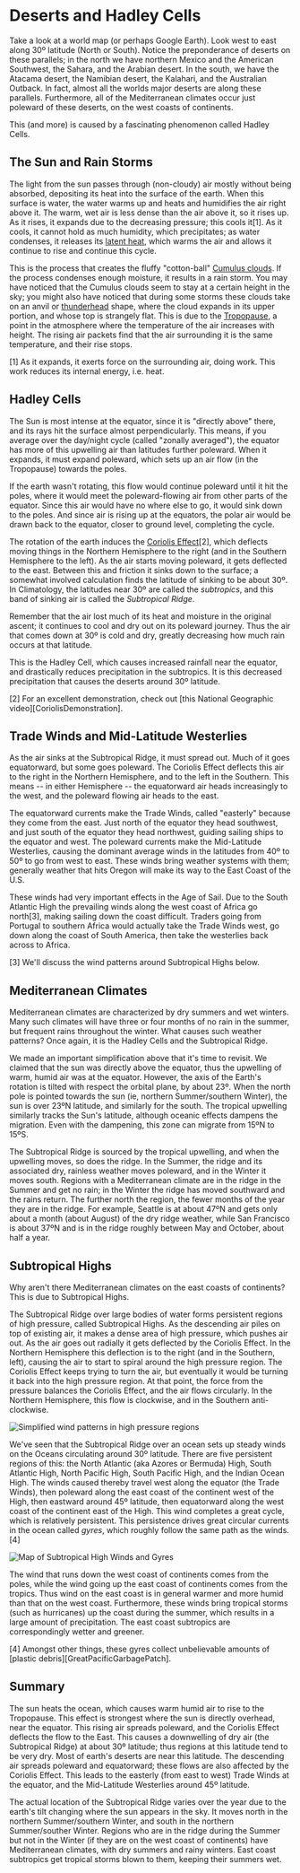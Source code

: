 Deserts and Hadley Cells
============
Take a look at a world map (or perhaps Google Earth).  Look west to east along
30º latitude (North or South).  Notice the preponderance of deserts on these
parallels; in the north we have northern Mexico and the American Southwest,
the Sahara, and the Arabian desert.  In the south, we have the Atacama desert,
the Namibian desert, the Kalahari, and the Australian Outback.  In fact, almost
all the worlds major deserts are along these parallels.  Furthermore, all of
the Mediterranean climates occur just poleward of these deserts, on the west
coasts of continents.

This (and more) is caused by a fascinating phenomenon called Hadley Cells.

The Sun and Rain Storms
-----------------------
The light from the sun passes through (non-cloudy) air mostly without being
absorbed, depositing its heat into the surface of the earth.  When
this surface is water, the water warms up and heats and humidifies the air
right above it.  The warm, wet air is less dense than the air above it,
so it rises up.  As it rises, it expands due to the decreasing pressure;
this cools it[1].  As it cools, it cannot hold as much humidity, which
precipitates; as water condenses, it releases its [latent heat][LatentHeat],
which warms the air and allows it continue to rise and continue this cycle.

This is the process that creates the fluffy "cotton-ball"
[Cumulus clouds][CumulusClouds].  If the process condenses enough moisture,
it results in a rain storm.  You may have noticed that the Cumulus clouds seem
to stay at a certain height in the sky; you might also have noticed that during
some storms these clouds take on an anvil or [thunderhead][Thunderhead] shape,
where the cloud expands in its upper portion, and whose top is strangely flat.
This is due to the [Tropopause][Tropopause], a point in the atmosphere where the
temperature of the air increases with height.  The rising air packets find that
the air surrounding it is the same temperature, and their rise stops.

<footnote>
[1] As it expands, it exerts force on the surrounding air,
doing work.  This work reduces its internal energy, i.e. heat.
</footnote>

Hadley Cells
------------
The Sun is most intense at the equator, since it is "directly above" there, and
its rays hit the surface almost perpendicularly.  This means, if you average
over the day/night cycle (called "zonally averaged"), the equator has more of
this upwelling air than latitudes further poleward.  When it expands, it must
expand poleward, which sets up an air flow (in the Tropopause) towards the
poles.

If the earth wasn't rotating, this flow would continue poleward until it hit
the poles, where it would meet the poleward-flowing air from other parts of the
equator.  Since this air would have no where else to go, it would sink down to
the poles.  And since air is rising up at the equators, the polar air would be
drawn back to the equator, closer to ground level, completing the cycle.

The rotation of the earth induces the [Coriolis Effect][CoriolisEffect][2],
which deflects moving things in the Northern Hemisphere to the right (and in the
Southern Hemisphere to the left).  As the air starts moving poleward, it gets
deflected to the east.  Between this and friction it sinks down to the surface;
a somewhat involved calculation finds the latitude of sinking to be about 30º.
In Climatology, the latitudes near 30º are called the _subtropics_, and this
band of sinking air is called the _Subtropical Ridge_.

Remember that the air lost much of its heat and moisture in the original ascent;
it continues to cool and dry out on its poleward journey.  Thus the air that
comes down at 30º is cold and dry, greatly decreasing how much rain occurs at
that latitude.

This is the Hadley Cell, which causes increased rainfall near the equator, and
drastically reduces precipitation in the subtropics.  It is this decreased
precipitation that causes the deserts around 30º latitude.

<footnote>
[2] For an excellent demonstration, check out
[this National Geographic video][CoriolisDemonstration].
</footnote>

Trade Winds and Mid-Latitude Westerlies
----
As the air sinks at the Subtropical Ridge, it must spread out.  Much of it goes
equatorward, but some goes poleward.  The Coriolis Effect deflects this air to
the right in the Northern Hemisphere, and to the left in the Southern.  This
means -- in either Hemisphere -- the equatorward air heads increasingly to the
west, and the poleward flowing air heads to the east.

The equatorward currents make the Trade Winds, called "easterly" because they
come from the east.  Just north of the equator they head southwest, and just
south of the equator they head northwest, guiding sailing ships to the equator
and west. The poleward currents make the Mid-Latitude Westerlies, causing the
dominant average winds in the latitudes from 40º to 50º to go from west to east.
These winds bring weather systems with them; generally weather that
hits Oregon will make its way to the East Coast of the U.S.

These winds had very important effects in the Age of Sail.  Due to the South
Atlantic High the prevailing winds along the west coast of Africa
go north[3], making sailing down the coast difficult.  Traders going from
Portugal to southern Africa would actually take the Trade Winds west, go down
along the coast of South America, then take the westerlies back across to
Africa.

<footnote>
[3] We'll discuss the wind patterns around Subtropical Highs below.
</footnote>

Mediterranean Climates
----
Mediterranean climates are characterized by dry summers and wet winters.  Many
such climates will have three or four months of no rain in the summer, but
frequent rains throughout the winter.  What causes such weather patterns?  Once
again, it is the Hadley Cells and the Subtropical Ridge.

We made an important simplification above that it's time to revisit.  We claimed
that the sun was directly above the equator, thus the upwelling of warm, humid
air was at the equator.  However, the axis of the Earth's rotation is tilted
with respect the orbital plane, by about 23º.  When the north pole is pointed
towards the sun (ie, northern Summer/southern Winter), the sun is over 23ºN
latitude, and similarly for the south.  The tropical upwelling similarly tracks
the Sun's latitude, although oceanic effects dampens the migration.  Even with
the dampening, this zone can migrate from 15ºN to 15ºS.

The Subtropical Ridge is sourced by the tropical upwelling, and when the
upwelling moves, so does the ridge.  In the Summer, the ridge and its associated
dry, rainless weather moves poleward, and in the Winter it moves south.
Regions with a Mediterranean climate are in the ridge in the Summer and get
no rain; in the Winter the ridge has moved southward and the rains return.  The
further north the region, the fewer months of the year they are in the ridge.
For example, Seattle is at about 47ºN and gets only about a month (about August)
of the dry ridge weather, while San Francisco is about 37ºN and is in the ridge
roughly between May and October, about half a year.

Subtropical Highs
-----------------
Why aren't there Mediterranean climates on the east coasts of continents?  This
is due to Subtropical Highs.

The Subtropical Ridge over large bodies of water forms persistent regions of
high pressure, called Subtropical Highs.  As the descending air piles on top of
existing air, it makes a
dense area of high pressure, which pushes air out.  As the air goes out
radially it gets deflected by the Coriolis Effect.  In the Northern Hemisphere
this deflection is to the right (and in the Southern, left), causing the air
to start to spiral around the high pressure region.  The Coriolis Effect keeps
trying to turn the air, but eventually it would be turning it back into the
high pressure region.  At that point, the force from the pressure balances the
Coriolis Effect, and the air flows circularly.  In the Northern Hemisphere,
this flow is clockwise, and in the Southern anti-clockwise.

![Simplified wind patterns in high pressure regions][CoriolisPressureRegion]

We've seen that the Subtropical Ridge over an ocean sets up steady winds on the
Oceans circulating around 30º latitude.  There are five persistent regions of
this: the North Atlantic (aka Azores or Bermuda) High, South Atlantic High,
North Pacific High, South Pacific High, and the Indian Ocean High.  The winds
caused thereby travel west along the equator (the Trade Winds), then poleward
along the east coast of the continent west of the High, then eastward around
45º latitude, then equatorward along the west coast of the continent east of
the High.  This wind completes a great cycle, which is relatively persistent.
This persistence drives great circular currents in the ocean called _gyres_,
which roughly follow the same path as the winds.[4]

![Map of Subtropical High Winds and Gyres][Gyres]

The wind that runs down the west coast of continents comes from the poles, while
the wind going up the east coast of continents comes from the tropics.  Thus
wind on the east coast is in general warmer and more humid than that on the
west coast.  Furthermore, these winds bring tropical storms (such as hurricanes)
up the coast during the summer, which results in a large amount of
precipitation.  The east coast subtropics are correspondingly wetter and
greener.

<footnote>
[4] Amongst other things, these gyres collect unbelievable amounts of
[plastic debris][GreatPacificGarbagePatch].
</footnote>

Summary
----
The sun heats the ocean, which causes warm humid air to rise to the Tropopause.
This effect is strongest where the sun is directly overhead, near the equator.
This rising air spreads poleward, and the Coriolis Effect deflects the flow to
the East.  This causes a downwelling of dry air (the Subtropical Ridge)
at about 30º latitude; thus
regions at this latitude tend to be very dry.  Most of earth's deserts are near
this latitude.  The descending air spreads poleward and equatorward; these flows
are also affected by the Coriolis Effect.  This leads to the easterly (from
east to west) Trade Winds at the equator, and the Mid-Latitude Westerlies around
45º latitude.

The actual location of the Subtropical Ridge varies over the year due to the
earth's tilt changing where the sun appears in the sky.  It moves north in
the northern Summer/southern Winter, and south in the northern Summer/souther
Winter. Regions who are in the ridge during
the Summer but not in the Winter (if they are on the west coast of
continents) have Mediterranean climates, with dry summers and rainy winters.
East coast subtropics get tropical storms blown to them, keeping their summers
wet.

[LatentHeat]: https://www.wikipedia.com/wiki/Latent_heat
[Tropopause]: http://www.wikipedia.com/wiki/Tropopause
[CumulusClouds]: http://www.wikipedia.com/wiki/Cumulus_cloud
[Thunderhead]: http://www.wikipedia.com/wiki/Thunderhead
[CoriolisEffect]: http://www.wikipedia.com/wiki/Coriolis_force
[CoriolisDemonstration]: https://www.youtube.com/watch?v=mPsLanVS1Q8
[CoriolisPressureRegion]: /assets/CoriolisPressure.jpg
[Gyres]: /assets/gyres.jpg
[GreatPacificGarbagePatch]: https://en.wikipedia.org/wiki/Great_Pacific_garbage_patch
